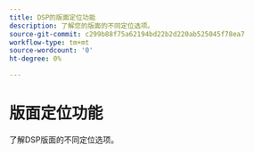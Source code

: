 ```yaml
---
title: DSP的版面定位功能
description: 了解您的版面的不同定位选项。
source-git-commit: c299b88f75a62194bd22b2d220ab525045f78ea7
workflow-type: tm+mt
source-wordcount: '0'
ht-degree: 0%

---
```


# 版面定位功能

了解DSP版面的不同定位选项。

<!--
>[!VIDEO]()
-->

